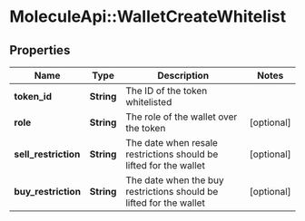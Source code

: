 # MoleculeApi::WalletCreateWhitelist

## Properties
Name | Type | Description | Notes
------------ | ------------- | ------------- | -------------
**token_id** | **String** | The ID of the token whitelisted | 
**role** | **String** | The role of the wallet over the token | [optional] 
**sell_restriction** | **String** | The date when resale restrictions should be lifted for the wallet | [optional] 
**buy_restriction** | **String** | The date when the buy restrictions should be lifted for the wallet | [optional] 


